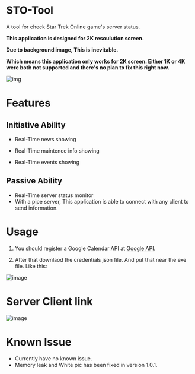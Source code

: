 # STO-Tool

A tool for check Star Trek Online game's server status.

**This application is designed for 2K resoulution screen.**

**Due to background image, This is inevitable.**

**Which means this application only works for 2K screen. Either 1K or 4K were both not supported and there's no plan to fix this right now.**

![img](https://github.com/XKaguya/STOTool/assets/96401952/02eaa90d-a557-43be-a7fd-434c24c395a6)

# Features
## Initiative Ability
* Real-Time news showing
  
* Real-Time maintence info showing

* Real-Time events showing

## Passive Ability
* Real-Time server status monitor
* With a pipe server, This application is able to connect with any client to send information.

# Usage
1. You should register a Google Calendar API at [Google API](https://console.cloud.google.com/apis/credentials).

2. After that downlaod the credentials json file. And put that near the exe file. Like this:

![image](https://github.com/XKaguya/StarTrekOnline-ServerStatus/assets/96401952/76ec698e-f3ed-4305-adc7-6c9782616e3c)

# Server Client link
![image](https://github.com/XKaguya/STOTool/assets/96401952/a71fbe08-9f74-43c2-90ed-d594a9ec91f6)

# Known Issue
* Currently have no known issue.
* Memory leak and White pic has been fixed in version 1.0.1.



